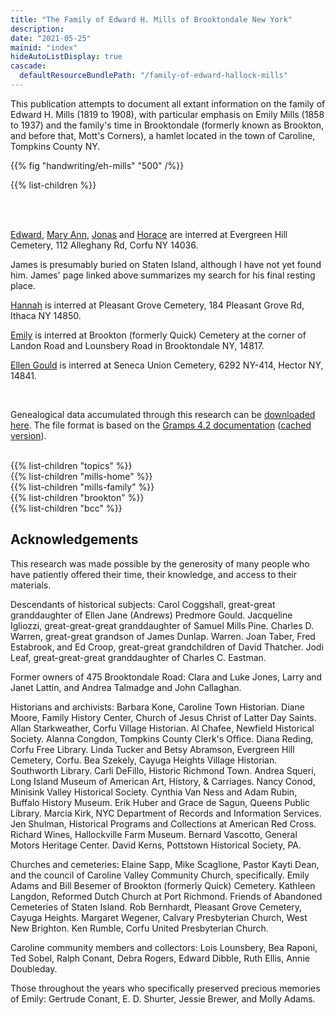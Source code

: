 ```yaml
---
title: "The Family of Edward H. Mills of Brooktondale New York"
description: 
date: "2021-05-25"
mainid: "index" 
hideAutoListDisplay: true
cascade:
  defaultResourceBundlePath: "/family-of-edward-hallock-mills"
---
```


This publication attempts to document all extant information on the family of Edward H. Mills (1819 to 1908), with particular emphasis on Emily Mills (1858 to 1937) and the family's time in Brooktondale (formerly known as Brookton, and before that, Mott's Corners), a hamlet located in the town of Caroline, Tompkins County NY.

<!--more-->

{{% fig "handwriting/eh-mills" "500" /%}}

{{% list-children %}}

<br/>
<br/>

[Edward](https://www.findagrave.com/memorial/75958691/edward-h-mills), [Mary Ann](https://www.findagrave.com/memorial/75958702/mary-ann-mills), [Jonas](https://www.findagrave.com/memorial/75958930/jonas-e-mills ) and [Horace](https://www.findagrave.com/memorial/75958913/horace-f-mills) are interred at Evergreen Hill Cemetery, 112 Alleghany Rd, Corfu NY 14036.

James is presumably buried on Staten Island, although I have not yet found him. James' page linked above summarizes my search for his final resting place.

[Hannah](https://www.findagrave.com/memorial/168944385/hannah-mills) is interred at Pleasant Grove Cemetery, 184 Pleasant Grove Rd, Ithaca NY 14850.

[Emily](https://www.findagrave.com/memorial/160363879/mary-emily-mills) is interred at Brookton (formerly Quick) Cemetery at the corner of Landon Road and Lounsbery Road in Brooktondale NY, 14817.

[Ellen Gould](https://www.findagrave.com/memorial/35944445/ellen-jane-predmore) is interred at Seneca Union Cemetery, 6292 NY-414, Hector NY, 14841.

<br/>

Genealogical data accumulated through this research can be <a href="data/genealogy-data.csv">downloaded here</a>. The file format is based on the [Gramps 4.2 documentation](https://gramps-project.org/wiki/index.php/Gramps_4.2_Wiki_Manual_-_Manage_Family_Trees:_CSV_Import_and_Export) ([cached version](/data/gramps-project.org-CSV-Import.pdf)).

<br/>
{{% list-children "topics" %}}
<br/>
{{% list-children "mills-home" %}}
<br/>
{{% list-children "mills-family" %}}
<br/>
{{% list-children "brookton" %}}
<br/>
{{% list-children "bcc" %}}

## Acknowledgements

This research was made possible by the generosity of many people who have patiently offered their time, their knowledge, and access to their materials.

Descendants of historical subjects: Carol Coggshall, great-great granddaughter of Ellen Jane (Andrews) Predmore Gould. Jacqueline Igliozzi, great-great-great granddaughter of Samuel Mills Pine. Charles D. Warren, great-great grandson of James Dunlap. Warren. Joan Taber, Fred Estabrook, and Ed Croop, great-great grandchildren of David Thatcher. Jodi Leaf, great-great-great granddaughter of Charles C. Eastman. 

Former owners of 475 Brooktondale Road: Clara and Luke Jones, Larry and Janet Lattin, and Andrea Talmadge and John Callaghan.

Historians and archivists: Barbara Kone, Caroline Town Historian. Diane Moore, Family History Center, Church of Jesus Christ of Latter Day Saints.  Allan Starkweather, Corfu Village Historian. Al Chafee, Newfield Historical Society. Alanna Congdon, Tompkins County Clerk's Office. Diana Reding, Corfu Free Library. Linda Tucker and Betsy Abramson, Evergreen Hill Cemetery, Corfu. Bea Szekely, Cayuga Heights Village Historian. Southworth Library. Carli DeFillo, Historic Richmond Town. Andrea Squeri, Long Island Museum of American Art, History, & Carriages. Nancy Conod, Minisink Valley Historical Society. Cynthia Van Ness and Adam Rubin, Buffalo History Museum. Erik Huber and Grace de Sagun, Queens Public Library. Marcia Kirk, NYC Department of Records and Information Services. Jen Shulman, Historical Programs and Collections at American Red Cross. Richard Wines, Hallockville Farm Museum. Bernard Vascotto, General Motors Heritage Center. David Kerns, Pottstown Historical Society, PA.

Churches and cemeteries: Elaine Sapp, Mike Scaglione, Pastor Kayti Dean, and the council of Caroline Valley Community Church, specifically. Emily Adams and Bill Besemer of Brookton (formerly Quick) Cemetery. Kathleen Langdon, Reformed Dutch Church at Port Richmond. Friends of Abandoned Cemeteries of Staten Island. Rob Bernhardt, Pleasant Grove Cemetery, Cayuga Heights. Margaret Wegener, Calvary Presbyterian Church, West New Brighton. Ken Rumble, Corfu United Presbyterian Church.   

Caroline community members and collectors: Lois Lounsbery, Bea Raponi, Ted Sobel, Ralph Conant, Debra Rogers, Edward Dibble, Ruth Ellis, Annie Doubleday.

Those throughout the years who specifically preserved precious memories of Emily: Gertrude Conant, E. D. Shurter, Jessie Brewer, and Molly Adams.

